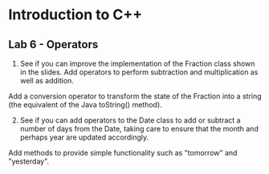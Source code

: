 # Introduction to C++

## Lab 6 - Operators

1. See if you can improve the implementation of the Fraction class shown in the slides. Add operators to perform subtraction and 
multiplication as well as addition.

Add a conversion operator to transform the state of the Fraction into a string (the equivalent of the Java toString() method).

2. See if you can add operators to the Date class to add or subtract a number of days from the Date, 
taking care to ensure that the month and perhaps year are updated accordingly.

Add methods to provide simple functionality such as "tomorrow" and "yesterday".
